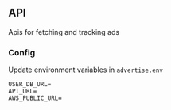 ## API

Apis for fetching and tracking ads

### Config

Update environment variables in `advertise.env`

```
USER_DB_URL=
API_URL=
AWS_PUBLIC_URL=
```
